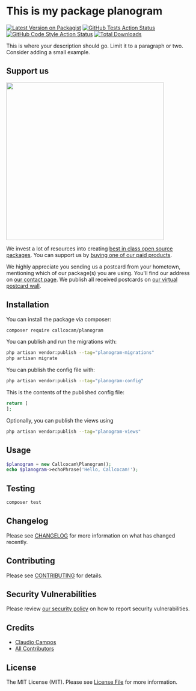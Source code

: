 # This is my package planogram

[![Latest Version on Packagist](https://img.shields.io/packagist/v/callcocam/planogram.svg?style=flat-square)](https://packagist.org/packages/callcocam/planogram)
[![GitHub Tests Action Status](https://img.shields.io/github/actions/workflow/status/callcocam/planogram/run-tests.yml?branch=main&label=tests&style=flat-square)](https://github.com/callcocam/planogram/actions?query=workflow%3Arun-tests+branch%3Amain)
[![GitHub Code Style Action Status](https://img.shields.io/github/actions/workflow/status/callcocam/planogram/fix-php-code-style-issues.yml?branch=main&label=code%20style&style=flat-square)](https://github.com/callcocam/planogram/actions?query=workflow%3A"Fix+PHP+code+style+issues"+branch%3Amain)
[![Total Downloads](https://img.shields.io/packagist/dt/callcocam/planogram.svg?style=flat-square)](https://packagist.org/packages/callcocam/planogram)

This is where your description should go. Limit it to a paragraph or two. Consider adding a small example.

## Support us

[<img src="https://github-ads.s3.eu-central-1.amazonaws.com/planogram.jpg?t=1" width="419px" />](https://spatie.be/github-ad-click/planogram)

We invest a lot of resources into creating [best in class open source packages](https://spatie.be/open-source). You can support us by [buying one of our paid products](https://spatie.be/open-source/support-us).

We highly appreciate you sending us a postcard from your hometown, mentioning which of our package(s) you are using. You'll find our address on [our contact page](https://spatie.be/about-us). We publish all received postcards on [our virtual postcard wall](https://spatie.be/open-source/postcards).

## Installation

You can install the package via composer:

```bash
composer require callcocam/planogram
```

You can publish and run the migrations with:

```bash
php artisan vendor:publish --tag="planogram-migrations"
php artisan migrate
```

You can publish the config file with:

```bash
php artisan vendor:publish --tag="planogram-config"
```

This is the contents of the published config file:

```php
return [
];
```

Optionally, you can publish the views using

```bash
php artisan vendor:publish --tag="planogram-views"
```

## Usage

```php
$planogram = new Callcocam\Planogram();
echo $planogram->echoPhrase('Hello, Callcocam!');
```

## Testing

```bash
composer test
```

## Changelog

Please see [CHANGELOG](CHANGELOG.md) for more information on what has changed recently.

## Contributing

Please see [CONTRIBUTING](CONTRIBUTING.md) for details.

## Security Vulnerabilities

Please review [our security policy](../../security/policy) on how to report security vulnerabilities.

## Credits

- [Claudio Campos](https://github.com/callcocam)
- [All Contributors](../../contributors)

## License

The MIT License (MIT). Please see [License File](LICENSE.md) for more information.

